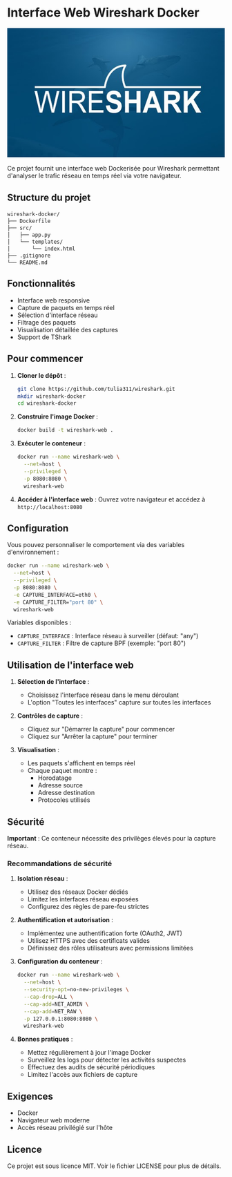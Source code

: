 # Interface Web Wireshark Docker

![Wireshark Logo](./wireshark.png)

Ce projet fournit une interface web Dockerisée pour Wireshark permettant d'analyser le trafic réseau en temps réel via votre navigateur.

## Structure du projet

```
wireshark-docker/
├── Dockerfile
├── src/
│   ├── app.py
│   └── templates/
│       └── index.html
├── .gitignore
└── README.md
```

## Fonctionnalités

- Interface web responsive
- Capture de paquets en temps réel
- Sélection d'interface réseau
- Filtrage des paquets
- Visualisation détaillée des captures
- Support de TShark

## Pour commencer

1. **Cloner le dépôt** :
   ```bash
   git clone https://github.com/tulia311/wireshark.git
   mkdir wireshark-docker
   cd wireshark-docker
   ```

2. **Construire l'image Docker** :
   ```bash
   docker build -t wireshark-web .
   ```

3. **Exécuter le conteneur** :
   ```bash
   docker run --name wireshark-web \
     --net=host \
     --privileged \
     -p 8080:8080 \
     wireshark-web
   ```

4. **Accéder à l'interface web** :
   Ouvrez votre navigateur et accédez à `http://localhost:8080`

## Configuration

Vous pouvez personnaliser le comportement via des variables d'environnement :

```bash
docker run --name wireshark-web \
  --net=host \
  --privileged \
  -p 8080:8080 \
  -e CAPTURE_INTERFACE=eth0 \
  -e CAPTURE_FILTER="port 80" \
  wireshark-web
```

Variables disponibles :
- `CAPTURE_INTERFACE` : Interface réseau à surveiller (défaut: "any")
- `CAPTURE_FILTER` : Filtre de capture BPF (exemple: "port 80")

## Utilisation de l'interface web

1. **Sélection de l'interface** :
   - Choisissez l'interface réseau dans le menu déroulant
   - L'option "Toutes les interfaces" capture sur toutes les interfaces

2. **Contrôles de capture** :
   - Cliquez sur "Démarrer la capture" pour commencer
   - Cliquez sur "Arrêter la capture" pour terminer

3. **Visualisation** :
   - Les paquets s'affichent en temps réel
   - Chaque paquet montre :
     - Horodatage
     - Adresse source
     - Adresse destination
     - Protocoles utilisés

## Sécurité

**Important** : Ce conteneur nécessite des privilèges élevés pour la capture réseau.

### Recommandations de sécurité

1. **Isolation réseau** :
   - Utilisez des réseaux Docker dédiés
   - Limitez les interfaces réseau exposées
   - Configurez des règles de pare-feu strictes

2. **Authentification et autorisation** :
   - Implémentez une authentification forte (OAuth2, JWT)
   - Utilisez HTTPS avec des certificats valides
   - Définissez des rôles utilisateurs avec permissions limitées

3. **Configuration du conteneur** :
   ```bash
   docker run --name wireshark-web \
     --net=host \
     --security-opt=no-new-privileges \
     --cap-drop=ALL \
     --cap-add=NET_ADMIN \
     --cap-add=NET_RAW \
     -p 127.0.0.1:8080:8080 \
     wireshark-web
   ```

4. **Bonnes pratiques** :
   - Mettez régulièrement à jour l'image Docker
   - Surveillez les logs pour détecter les activités suspectes
   - Effectuez des audits de sécurité périodiques
   - Limitez l'accès aux fichiers de capture

## Exigences

- Docker
- Navigateur web moderne
- Accès réseau privilégié sur l'hôte

## Licence

Ce projet est sous licence MIT. Voir le fichier LICENSE pour plus de détails.
